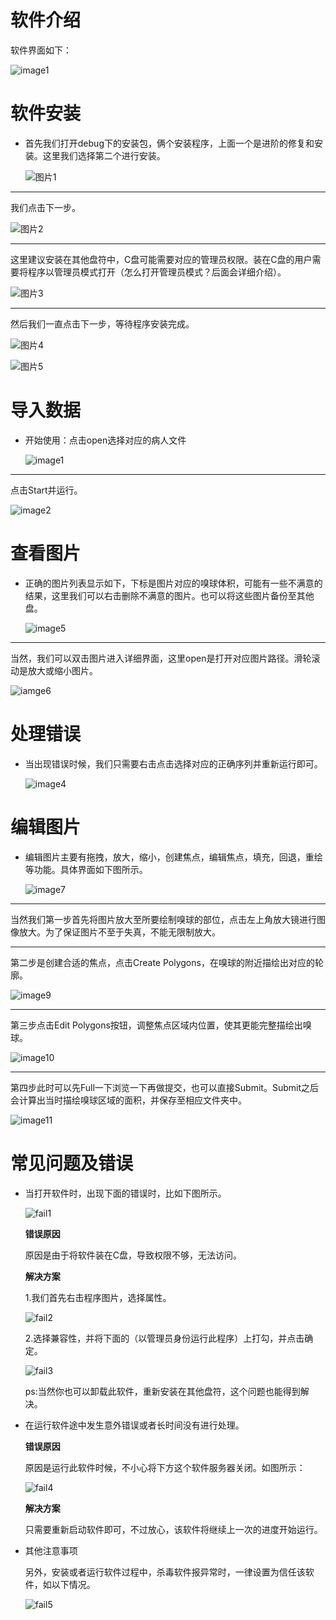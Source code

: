 # 软件介绍

软件界面如下：

![image1](https://heart4lor.gitee.io/ob_frontend/image/image/image1.png)

# 软件安装

- 首先我们打开debug下的安装包，俩个安装程序，上面一个是进阶的修复和安装。这里我们选择第二个进行安装。

  ![图片1](https://heart4lor.gitee.io/ob_frontend/image/install/%E5%9B%BE%E7%89%871.png)

- ------

  我们点击下一步。

  ![图片2](https://heart4lor.gitee.io/ob_frontend/image/install/%E5%9B%BE%E7%89%872.png)

  

- ------

  这里建议安装在其他盘符中，C盘可能需要对应的管理员权限。装在C盘的用户需要将程序以管理员模式打开（怎么打开管理员模式？后面会详细介绍）。

  ![图片3](https://heart4lor.gitee.io/ob_frontend/image/install/%E5%9B%BE%E7%89%873.png)

- ------

  然后我们一直点击下一步，等待程序安装完成。

  ![图片4](https://heart4lor.gitee.io/ob_frontend/image/install/%E5%9B%BE%E7%89%874.png)

  ![图片5](https://heart4lor.gitee.io/ob_frontend/image/install/%E5%9B%BE%E7%89%875.png)

  



# 导入数据

- 开始使用：点击open选择对应的病人文件

  ![image1](https://heart4lor.gitee.io/ob_frontend/image/image/image1.png)

- ------

  点击Start并运行。

  ![image2](https://heart4lor.gitee.io/ob_frontend/image/image/image2.png)

# 查看图片

- 正确的图片列表显示如下，下标是图片对应的嗅球体积，可能有一些不满意的结果，这里我们可以右击删除不满意的图片。也可以将这些图片备份至其他盘。

  ![image5](https://heart4lor.gitee.io/ob_frontend/image/image/image5.png)

- ------

  当然，我们可以双击图片进入详细界面，这里open是打开对应图片路径。滑轮滚动是放大或缩小图片。

  ![iamge6](https://heart4lor.gitee.io/ob_frontend/image/image/iamge6.png)

# 处理错误

- 当出现错误时候，我们只需要右击点击选择对应的正确序列并重新运行即可。

  ![image4](https://heart4lor.gitee.io/ob_frontend/image/image/image4.png)

  

# 编辑图片

- 编辑图片主要有拖拽，放大，缩小，创建焦点，编辑焦点，填充，回退，重绘等功能。具体界面如下图所示。

  ![image7](https://heart4lor.gitee.io/ob_frontend/image/image/image7.png)

- ------

  当然我们第一步首先将图片放大至所要绘制嗅球的部位，点击左上角放大镜进行图像放大。为了保证图片不至于失真，不能无限制放大。

- ------

  第二步是创建合适的焦点，点击Create Polygons，在嗅球的附近描绘出对应的轮廓。

  ![image9](https://heart4lor.gitee.io/ob_frontend/image/image/image9.png)

- ------

  第三步点击Edit Polygons按钮，调整焦点区域内位置，使其更能完整描绘出嗅球。

  ![image10](https://heart4lor.gitee.io/ob_frontend/image/image/image10.png)

- ------

  第四步此时可以先Full一下浏览一下再做提交，也可以直接Submit。Submit之后会计算出当时描绘嗅球区域的面积，并保存至相应文件夹中。

  ![image11](https://heart4lor.gitee.io/ob_frontend/image/image/image11.png)

# 常见问题及错误

- 当打开软件时，出现下面的错误时，比如下图所示。

  ![fail1](https://heart4lor.gitee.io/ob_frontend/image/fail/fail1.png)

  **错误原因**

  原因是由于将软件装在C盘，导致权限不够，无法访问。

  **解决方案**

  1.我们首先右击程序图片，选择属性。

  ![fail2](https://heart4lor.gitee.io/ob_frontend/image/fail/fail2.png)

  2.选择兼容性，并将下面的（以管理员身份运行此程序）上打勾，并点击确定。

  ![fail3](https://heart4lor.gitee.io/ob_frontend/image/fail/fail3.png)

  ps:当然你也可以卸载此软件，重新安装在其他盘符，这个问题也能得到解决。

- 在运行软件途中发生意外错误或者长时间没有进行处理。

  **错误原因**

  原因是运行此软件时候，不小心将下方这个软件服务器关闭。如图所示：

  ![fail4](https://heart4lor.gitee.io/ob_frontend/image/fail/fail4.png)

  **解决方案**

  只需要重新启动软件即可，不过放心，该软件将继续上一次的进度开始运行。

- 其他注意事项

  另外，安装或者运行软件过程中，杀毒软件报异常时，一律设置为信任该软件，如以下情况。

  ![fail5](https://heart4lor.gitee.io/ob_frontend/image/fail/fail5.png)